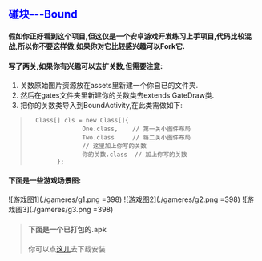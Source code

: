 ## <font color=blue >碰块---Bound</font>
#### 假如你正好看到这个项目,但这仅是一个安卓游戏开发练习上手项目,代码比较混战,所以你不要这样做,如果你对它比较感兴趣可以Fork它.
#### 写了两关,如果你有兴趣可以去扩关数,但需要注意:
1. 关数原始图片资源放在assets里新建一个你自已的文件夹.
2. 然后在gates文件夹里新建你的关数类去extends GateDraw类.
3. 把你的关数类导入到BoundActivity,在此类需做如下:

>       Class[] cls = new Class[]{
>                    One.class,    // 第一关小图件布局
>                    Two.class     // 每二关小图件布局
>                    // 这里加上你写的关数
>                    你的关数.class  // 加上你写的关数   
>             };

#### 下面是一些游戏场景图:
![游戏图1](./gameres/g1.png =398) ![游戏图2](./gameres/g2.png =398) ![游戏图3](./gameres/g3.png =398)

> #### 下面是一个已打包的.apk
> 你可以点[这儿](https://raw.githubusercontent.com/granau/Bound/master/app/release/app-release.apk)去下载安装



